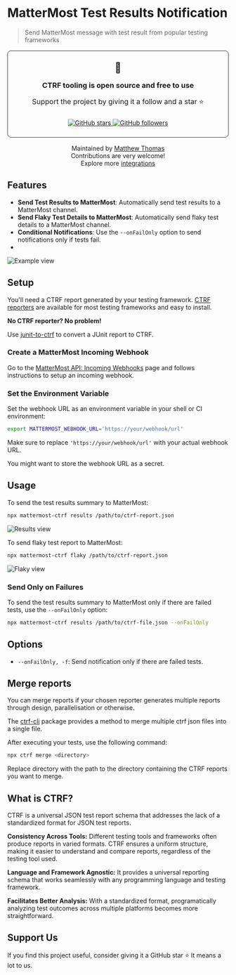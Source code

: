 # MatterMost Test Results Notification

> Send MatterMost message with test result from popular testing frameworks


<div align="center">
<div style="padding: 1.5rem; border-radius: 8px; margin: 1rem 0; border: 1px solid #30363d;">
<span style="font-size: 23px;">💚</span>
<h3 style="margin: 1rem 0;">CTRF tooling is open source and free to use</h3>
<p style="font-size: 16px;">Support the project by giving it a follow and a star ⭐</p>

<div style="margin-top: 1.5rem;">
<a href="https://github.com/ctrf-io/mattermost-test-reporter">
<img src="https://img.shields.io/github/stars/ctrf-io/mattermost-test-reporter?style=for-the-badge&color=2ea043" alt="GitHub stars">
</a>
<a href="https://github.com/ctrf-io">
<img src="https://img.shields.io/github/followers/ctrf-io?style=for-the-badge&color=2ea043" alt="GitHub followers">
</a>
</div>
</div>

<p style="font-size: 14px; margin: 1rem 0;">
Maintained by <a href="https://github.com/ma11hewthomas">Matthew Thomas</a><br/>
Contributions are very welcome! <br/>
Explore more <a href="https://www.ctrf.io/integrations">integrations</a>
</p>
</div>

## Features

- **Send Test Results to MatterMost**: Automatically send test results to a MatterMost channel.
- **Send Flaky Test Details to MatterMost**: Automatically send flaky test details to a MatterMost channel.
- **Conditional Notifications**: Use the `--onFailOnly` option to send notifications only if tests fail.
- 
![Example view](assets/results.png)

## Setup

You'll need a CTRF report generated by your testing framework. [CTRF reporters](https://github.com/orgs/ctrf-io/repositories) are available for most testing frameworks and easy to install.

**No CTRF reporter? No problem!**

Use [junit-to-ctrf](https://github.com/ctrf-io/junit-to-ctrf) to convert a JUnit report to CTRF.

### Create a MatterMost Incoming Webhook

Go to the [MatterMost API: Incoming Webhooks](https://developers.mattermost.com/integrate/webhooks/incoming/) page and follows instructions to setup an incoming webhook. 


### Set the Environment Variable

Set the webhook URL as an environment variable in your shell or CI environment:

```sh
export MATTERMOST_WEBHOOK_URL='https://your/webhook/url'
```

Make sure to replace `'https://your/webhook/url'` with your actual webhook URL.

You might want to store the webhook URL as a secret.

## Usage

To send the test results summary to MatterMost:

```sh
npx mattermost-ctrf results /path/to/ctrf-report.json
```

![Results view](assets/results.png)

To send flaky test report to MatterMost:

```sh
npx mattermost-ctrf flaky /path/to/ctrf-report.json
```

![Flaky view](assets/flaky.png)

### Send Only on Failures

To send the test results summary to MatterMost only if there are failed tests, use the `--onFailOnly` option:

```sh
npx mattermost-ctrf results /path/to/ctrf-file.json --onFailOnly
```

## Options

- `--onFailOnly, -f`: Send notification only if there are failed tests.

## Merge reports

You can merge reports if your chosen reporter generates multiple reports through design, parallelisation or otherwise.

The [ctrf-cli](https://github.com/ctrf-io/ctrf-cli) package provides a method to merge multiple ctrf json files into a single file.

After executing your tests, use the following command:

```sh
npx ctrf merge <directory>
```

Replace directory with the path to the directory containing the CTRF reports you want to merge.

## What is CTRF?

CTRF is a universal JSON test report schema that addresses the lack of a standardized format for JSON test reports.

**Consistency Across Tools:** Different testing tools and frameworks often produce reports in varied formats. CTRF ensures a uniform structure, making it easier to understand and compare reports, regardless of the testing tool used.

**Language and Framework Agnostic:** It provides a universal reporting schema that works seamlessly with any programming language and testing framework.

**Facilitates Better Analysis:** With a standardized format, programatically analyzing test outcomes across multiple platforms becomes more straightforward.

## Support Us

If you find this project useful, consider giving it a GitHub star ⭐ It means a lot to us.
